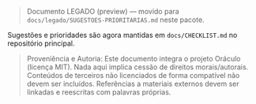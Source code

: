 > Documento LEGADO (preview) — movido para `docs/legado/SUGESTOES-PRIORITARIAS.md` neste pacote.

Sugestões e prioridades são agora mantidas em `docs/CHECKLIST.md` no repositório principal.
> Proveniência e Autoria: Este documento integra o projeto Oráculo (licença MIT).
> Nada aqui implica cessão de direitos morais/autorais.
> Conteúdos de terceiros não licenciados de forma compatível não devem ser incluídos.
> Referências a materiais externos devem ser linkadas e reescritas com palavras próprias.
